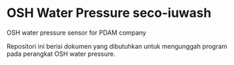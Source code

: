 # OSH Water Pressure seco-iuwash
OSH water pressure sensor for PDAM company

Repositori ini berisi dokumen yang dibutuhkan untuk mengunggah program pada perangkat OSH water pressure.

